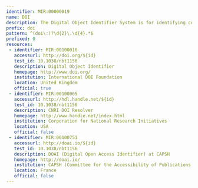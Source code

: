 ```yaml
---
identifier: MIR:00000019
name: DOI
description: The Digital Object Identifier System is for identifying content objects in the digital environment.
prefix: doi
pattern: ^(doi\:)?\d{2}\.\d{4}.*$
prefixed: 0
resources:
 - identifier: MIR:00100010
   accessurl: http://doi.org/${id}
   test_id: 10.1038/nbt1156
   description: Digital Object Identifier
   homepage: http://www.doi.org/
   institution: International DOI Foundation
   location: United Kingdom
   official: true
 - identifier: MIR:00100065
   accessurl: http://hdl.handle.net/${id}
   test_id: 10.1038/nbt1156
   description: CNRI DOI Resolver
   homepage: http://www.handle.net/index.html
   institution: Corporation for National Research Initiatives
   location: USA
   official: false
 - identifier: MIR:00100751
   accessurl: http://doai.io/${id}
   test_id: 10.1038/nbt1156
   description: DOAI (Digital Open Access Identifier) at CAPSH
   homepage: http://doai.io/
   institution: CAPSH (Committee for the Accessibility of Publications in Sciences and Humanities), Paris
   location: France
   official: false
---
```

